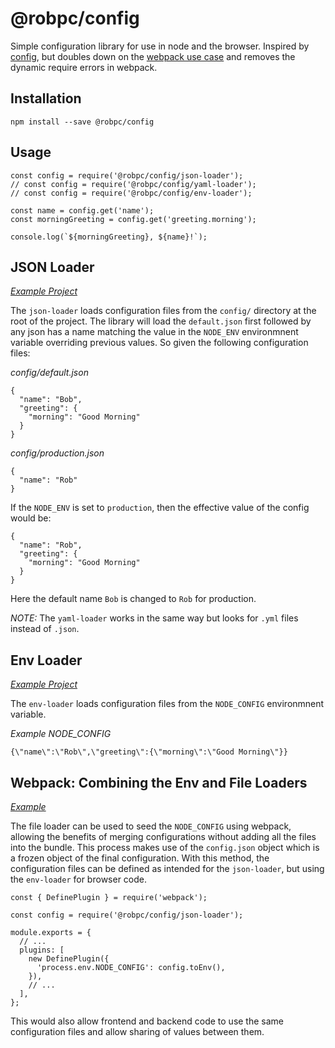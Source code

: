 # @robpc/config

Simple configuration library for use in node and the browser. Inspired by [config](https://github.com/lorenwest/node-config), but doubles down on the [webpack use case](https://github.com/lorenwest/node-config/wiki/Webpack-Usage) and removes the dynamic require errors in webpack.

## Installation

    npm install --save @robpc/config

## Usage

    const config = require('@robpc/config/json-loader');
    // const config = require('@robpc/config/yaml-loader');
    // const config = require('@robpc/config/env-loader');

    const name = config.get('name');
    const morningGreeting = config.get('greeting.morning');

    console.log(`${morningGreeting}, ${name}!`);

## JSON Loader

_[Example Project](examples/node)_

The `json-loader` loads configuration files from the `config/` directory at the root of the project. The library will load the `default.json` first followed by any json has a name matching the value in the `NODE_ENV` environmnent variable overriding previous values. So given the following configuration files:

_config/default.json_

    {
      "name": "Bob",
      "greeting": {
        "morning": "Good Morning"
      }
    }

_config/production.json_

    {
      "name": "Rob"
    }

If the `NODE_ENV` is set to `production`, then the effective value of the config would be:

    {
      "name": "Rob",
      "greeting": {
        "morning": "Good Morning"
      }
    }

Here the default name `Bob` is changed to `Rob` for production.

_NOTE:_ The `yaml-loader` works in the same way but looks for `.yml` files instead of `.json`.

## Env Loader

_[Example Project](examples/browser)_

The `env-loader` loads configuration files from the `NODE_CONFIG` environmnent variable.

_Example NODE_CONFIG_

    {\"name\":\"Rob\",\"greeting\":{\"morning\":\"Good Morning\"}}

## Webpack: Combining the Env and File Loaders

_[Example](examples/browser/webpack.config.js)_

The file loader can be used to seed the `NODE_CONFIG` using webpack, allowing the benefits of merging configurations without adding all the files into the bundle. This process makes use of the `config.json` object which is a frozen object of the final configuration. With this method, the configuration files can be defined as intended for the `json-loader`, but using the `env-loader` for browser code.

    const { DefinePlugin } = require('webpack');

    const config = require('@robpc/config/json-loader');

    module.exports = {
      // ...
      plugins: [
        new DefinePlugin({
          'process.env.NODE_CONFIG': config.toEnv(),
        }),
        // ...
      ],
    };

This would also allow frontend and backend code to use the same configuration files and allow sharing of values between them.